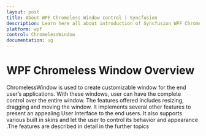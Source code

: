 ```yaml
---
layout: post
title: About WPF Chromeless Window control | Syncfusion
description: Learn here all about introduction of Syncfusion WPF Chromeless Window control, its elements and more details.
platform: wpf
control: ChromelessWindow
documentation: ug
---
```

# WPF Chromeless Window Overview

ChromelessWindow is used to create customizable window for the end user’s applications. With these windows, user can have the complete control over the entire window. The features offered includes resizing, dragging and moving the window. It implements several other features to present an appealing User Interface to the end users. It also supports various built in skins and let the user to control its behavior and appearance .The features are described in detail in the further topics


